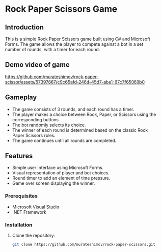 # Rock Paper Scissors Game

## Introduction

This is a simple Rock Paper Scissors game built using C# and Microsoft Forms. The game allows the player to compete against a bot in a set number of rounds, with a timer for each round.

## Demo video of game



https://github.com/murateshimov/rock-paper-scissor/assets/57397667/c9c65afd-246d-45d7-abe1-67c7f65060b0



## Gameplay

- The game consists of 3 rounds, and each round has a timer.
- The player makes a choice between Rock, Paper, or Scissors using the corresponding buttons.
- The bot randomly selects its choice.
- The winner of each round is determined based on the classic Rock Paper Scissors rules.
- The game continues until all rounds are completed.

## Features

- Simple user interface using Microsoft Forms.
- Visual representation of player and bot choices.
- Round timer to add an element of time pressure.
- Game over screen displaying the winner.

### Prerequisites

- Microsoft Visual Studio
- .NET Framework

### Installation

1. Clone the repository:

   ```bash
   git clone https://github.com/murateshimov/rock-paper-scissors.git

